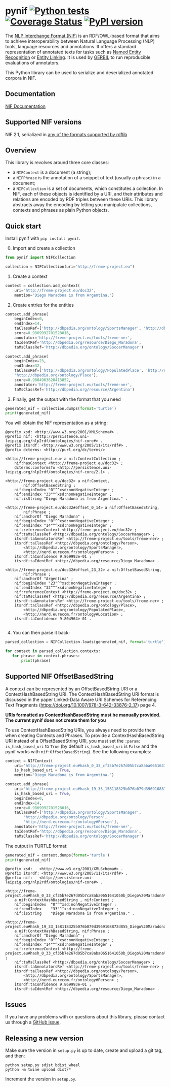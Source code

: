# pynif [![Python tests](https://github.com/wetneb/pynif/actions/workflows/ci.yml/badge.svg)](https://github.com/wetneb/pynif/actions/workflows/ci.yml) [![Coverage Status](https://coveralls.io/repos/github/wetneb/pynif/badge.svg?branch=master)](https://coveralls.io/github/wetneb/pynif?branch=master) [![PyPI version](https://img.shields.io/pypi/v/pynif.svg)](https://pypi.org/project/pynif/)

The [NLP Interchange Format (NIF)](http://persistence.uni-leipzig.org/nlp2rdf/) is an RDF/OWL-based format that aims to achieve interoperability between Natural Language Processing (NLP) tools, language resources and annotations. It offers a standard representation of annotated texts for tasks such as [Named Entity Recognition](https://en.wikipedia.org/wiki/Named-entity_recognition) or [Entity Linking](https://en.wikipedia.org/wiki/Entity_linking). It is used by [GERBIL](https://github.com/dice-group/gerbil) to run reproducible evaluations of annotators.

This Python library can be used to serialize and deserialized annotated corpora in NIF.

## Documentation

[NIF Documentation](http://persistence.uni-leipzig.org/nlp2rdf/)

## Supported NIF versions

NIF 2.1, serialized in [any of the formats supported by rdflib](https://rdflib.readthedocs.io/en/stable/plugin_parsers.html)

## Overview

This library is revolves around three core classes:
 * a `NIFContext` is a document (a string);
 * a `NIFPhrase` is the annotation of a snippet of text (usually a phrase) in a document;
 * a `NIFCollection` is a set of documents, which constitutes a collection.
In NIF, each of these objects is identified by a URI, and their attributes and relations are encoded by RDF triples between these URIs.
This library abstracts away the encoding by letting you manipulate collections, contexts and phrases as plain Python objects.

## Quick start

Install pynif with `pip install pynif`.

0) Import and create a collection

```python
from pynif import NIFCollection

collection = NIFCollection(uri="http://freme-project.eu")
```

1) Create a context

```python
context = collection.add_context(
    uri="http://freme-project.eu/doc32",
    mention="Diego Maradona is from Argentina.")

```

2) Create entries for the entities

```python
context.add_phrase(
    beginIndex=0,
    endIndex=14,
    taClassRef=['http://dbpedia.org/ontology/SportsManager', 'http://dbpedia.org/ontology/Person', 'http://nerd.eurecom.fr/ontology#Person'],
    score=0.9869992701528016,
    annotator='http://freme-project.eu/tools/freme-ner',
    taIdentRef='http://dbpedia.org/resource/Diego_Maradona',
    taMsClassRef='http://dbpedia.org/ontology/SoccerManager')

context.add_phrase(
    beginIndex=23,
    endIndex=32,
    taClassRef=['http://dbpedia.org/ontology/PopulatedPlace', 'http://nerd.eurecom.fr/ontology#Location',
    'http://dbpedia.org/ontology/Place'],
    score=0.9804963628413852,
    annotator='http://freme-project.eu/tools/freme-ner',
    taMsClassRef='http://dbpedia.org/resource/Argentina')
```

3) Finally, get the output with the format that you need

```python
generated_nif = collection.dumps(format='turtle')
print(generated_nif)
```

You will obtain the NIF representation as a string:
```turtle
@prefix xsd: <http://www.w3.org/2001/XMLSchema#> .
@prefix nif: <http://persistence.uni-leipzig.org/nlp2rdf/ontologies/nif-core#> .
@prefix itsrdf: <http://www.w3.org/2005/11/its/rdf#> .
@prefix dcterms: <http://purl.org/dc/terms/>

<http://freme-project.eu> a nif:ContextCollection ;
    nif:hasContext <http://freme-project.eu/doc32> ;
    dcterms:conformsTo <http://persistence.uni-leipzig.org/nlp2rdf/ontologies/nif-core/2.1> .

<http://freme-project.eu/doc32> a nif:Context,
        nif:OffsetBasedString ;
    nif:beginIndex "0"^^xsd:nonNegativeInteger ;
    nif:endIndex "33"^^xsd:nonNegativeInteger ;
    nif:isString "Diego Maradona is from Argentina." .

<http://freme-project.eu/doc32#offset_0_14> a nif:OffsetBasedString,
        nif:Phrase ;
    nif:anchorOf "Diego Maradona" ;
    nif:beginIndex "0"^^xsd:nonNegativeInteger ;
    nif:endIndex "14"^^xsd:nonNegativeInteger ;
    nif:referenceContext <http://freme-project.eu/doc32> ;
    nif:taMsClassRef <http://dbpedia.org/ontology/SoccerManager> ;
    itsrdf:taAnnotatorsRef <http://freme-project.eu/tools/freme-ner> ;
    itsrdf:taClassRef <http://dbpedia.org/ontology/Person>,
        <http://dbpedia.org/ontology/SportsManager>,
        <http://nerd.eurecom.fr/ontology#Person> ;
    itsrdf:taConfidence 9.869993e-01 ;
    itsrdf:taIdentRef <http://dbpedia.org/resource/Diego_Maradona> .

<http://freme-project.eu/doc32#offset_23_32> a nif:OffsetBasedString,
        nif:Phrase ;
    nif:anchorOf "Argentina" ;
    nif:beginIndex "23"^^xsd:nonNegativeInteger ;
    nif:endIndex "32"^^xsd:nonNegativeInteger ;
    nif:referenceContext <http://freme-project.eu/doc32> ;
    nif:taMsClassRef <http://dbpedia.org/resource/Argentina> ;
    itsrdf:taAnnotatorsRef <http://freme-project.eu/tools/freme-ner> ;
    itsrdf:taClassRef <http://dbpedia.org/ontology/Place>,
        <http://dbpedia.org/ontology/PopulatedPlace>,
        <http://nerd.eurecom.fr/ontology#Location> ;
    itsrdf:taConfidence 9.804964e-01 .
    
```

4) You can then parse it back:

```python
parsed_collection = NIFCollection.loads(generated_nif, format='turtle')

for context in parsed_collection.contexts:
   for phrase in context.phrases:
       print(phrase)
```

## Supported NIF OffsetBasedString

A context can be represented by an OffsetBasedString URI or a ContextHashBasedString URI. The ContextHashBasedString URI format is discussed in the paper Linked-Data Aware URI Schemes for Referencing Text Fragments (https://doi.org/10.1007/978-3-642-33876-2_17) page 4. 

**URIs formatted as ContextHashBasedString must be manually provided. The current pynif does not create them for you**

To use ContextHashBasedString URIs, you always need to provide them when creating Contexts and Phrases.
To provide a ContextHashBasedString URI instead of a OffsetBasedString URI, you must set the ``:param: is_hash_based_uri`` to ``True`` (by default ``is_hash_based_uri`` is ``False`` and the pynif works with ``nif:OffsetBasedString``). See the following examples:

```py
context = NIFContext(
    uri='http://freme-project.eu#hash_0_33_cf35b7e267d05b7ca8aba0651641050b_Diego%20Maradona%20is%20fr',
    is_hash_based_uri = True,
    mention="Diego Maradona is from Argentina.")

context.add_phrase(
    uri='http://freme-project.eu#hash_19_33_158118325b076b079d3969108872d855_Diego%20Maradona%20is%20fr',
    is_hash_based_uri = True,
    beginIndex=0,
    endIndex=14,
    score=0.9869992701528016,
    taClassRef=['http://dbpedia.org/ontology/SportsManager', 
        'http://dbpedia.org/ontology/Person', 
        'http://nerd.eurecom.fr/ontology#Person'],
    annotator='http://freme-project.eu/tools/freme-ner',
    taIdentRef='http://dbpedia.org/resource/Diego_Maradona',
    taMsClassRef='http://dbpedia.org/ontology/SoccerManager')
```

The output in TURTLE format:

```python
generated_nif = context.dumps(format='turtle')
print(generated_nif)
```
```TURTLE
@prefix xsd:   <http://www.w3.org/2001/XMLSchema#> .
@prefix itsrdf: <http://www.w3.org/2005/11/its/rdf#> .
@prefix nif:   <http://persistence.uni-leipzig.org/nlp2rdf/ontologies/nif-core#> .
                
<http://freme-project.eu#hash_0_33_cf35b7e267d05b7ca8aba0651641050b_Diego%20Maradona%20is%20fr>
    a nif:ContextHashBasedString , nif:Context ;
    nif:beginIndex  "0"^^xsd:nonNegativeInteger ;
    nif:endIndex    "33"^^xsd:nonNegativeInteger ;
    nif:isString    "Diego Maradona is from Argentina." .

<http://freme-project.eu#hash_19_33_158118325b076b079d3969108872d855_Diego%20Maradona%20is%20fr>
    a nif:ContextHashBasedString, nif:Phrase ;
    nif:anchorOf "Diego Maradona" ;
    nif:beginIndex "0"^^xsd:nonNegativeInteger ;
    nif:endIndex "14"^^xsd:nonNegativeInteger ;
    nif:referenceContext <http://freme-project.eu#hash_0_33_cf35b7e267d05b7ca8aba0651641050b_Diego%20Maradona%20is%20fr> ;
    nif:taMsClassRef <http://dbpedia.org/ontology/SoccerManager> ;
    itsrdf:taAnnotatorsRef <http://freme-project.eu/tools/freme-ner> ;
    itsrdf:taClassRef <http://dbpedia.org/ontology/Person>, 
        <http://dbpedia.org/ontology/SportsManager>, 
        <http://nerd.eurecom.fr/ontology#Person> ;
    itsrdf:taConfidence 9.869993e-01 ;
    itsrdf:taIdentRef <http://dbpedia.org/resource/Diego_Maradona> .
```

## Issues

If you have any problems with or questions about this library, please contact us through a [GitHub issue](https://github.com/wetneb/pynif/issues).

## Releasing a new version

Make sure the version in `setup.py` is up to date, create and upload a git tag, and then:

```
python setup.py sdist bdist_wheel
python -m twine upload dist/*
```

Increment the version in `setup.py`.

